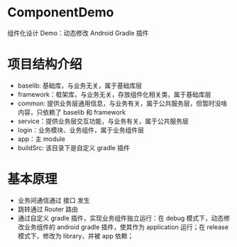 # ComponentDemo
组件化设计 Demo：动态修改 Android Gradle 插件

# 项目结构介绍
- baselib: 基础库，与业务无关，属于基础库层
- framework：框架库，与业务无关，存放组件化相关类，属于基础库层
- common: 提供业务层通用信息，与业务有关，属于公共服务层，但暂时没啥内容，只依赖了 baselib 和 framework
- service：提供业务层交互功能，与业务有关，属于公共服务层
- login：业务模块、业务组件，属于业务组件层
- app：主 module
- buildSrc: 该目录下是自定义 gradle 插件

# 基本原理
- 业务间通信通过 接口 发生
- 跳转通过 Router 路由
- 通过自定义 gradle 插件，实现业务组件独立运行：在 debug 模式下，动态修改业务组件的 android gradle 插件，使其作为 application 运行；在 release 模式下，修改为 library，并被 app 依赖；
